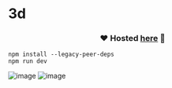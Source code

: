 # 3d

<div align="center">

### ❤️ Hosted [here](https://jayesh47.netlify.app) 🥰

</div>

```
npm install --legacy-peer-deps 
npm run dev
```
![image](https://user-images.githubusercontent.com/68821643/232539460-a15e7906-db31-4a8e-b158-e574a80e14bb.png)
![image](https://user-images.githubusercontent.com/68821643/232539585-0a74e389-f895-4108-b8d0-3e1b9c8cc231.png)
